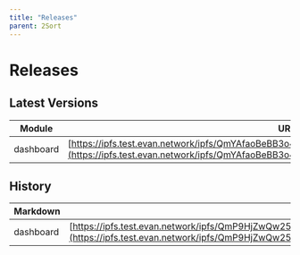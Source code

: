 ```yaml
---
title: "Releases"
parent: 2Sort
---
```

# Releases

## Latest Versions

Module | URL | Version
--- | --- | ---
dashboard | [https://ipfs.test.evan.network/ipfs/QmYAfaoBeBB3o4dRXjZ6kcaBDutjfqr5cjanKQsXVBpTBe/index.html](https://ipfs.test.evan.network/ipfs/QmYAfaoBeBB3o4dRXjZ6kcaBDutjfqr5cjanKQsXVBpTBe/index.html) | 23.03.2018

## History

Markdown | URL | Versino
--- | --- | ---
dashboard| [https://ipfs.test.evan.network/ipfs/QmP9HjZwQw25Q6v1ceufaYxFbDsKx5Y6gBa3y8zUaKQD4R/index.html](https://ipfs.test.evan.network/ipfs/QmP9HjZwQw25Q6v1ceufaYxFbDsKx5Y6gBa3y8zUaKQD4R/index.html) | 21.03.2018
